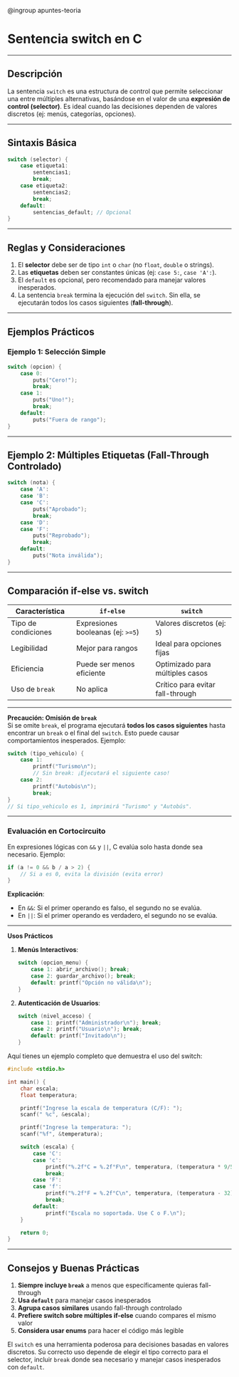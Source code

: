 @ingroup apuntes-teoria

# Sentencia switch en C

---

## Descripción

La sentencia `switch` es una estructura de control que permite seleccionar una entre múltiples alternativas, basándose en el valor de una **expresión de control (selector)**. Es ideal cuando las decisiones dependen de valores discretos (ej: menús, categorías, opciones).

---

## Sintaxis Básica

```c
switch (selector) {
    case etiqueta1:
        sentencias1;
        break;
    case etiqueta2:
        sentencias2;
        break;
    default:
        sentencias_default; // Opcional
}
```

---

## Reglas y Consideraciones

1. El **selector** debe ser de tipo `int` o `char` (no `float`, `double` o strings).
2. Las **etiquetas** deben ser constantes únicas (ej: `case 5:`, `case 'A':`).
3. El `default` es opcional, pero recomendado para manejar valores inesperados.
4. La sentencia `break` termina la ejecución del `switch`. Sin ella, se ejecutarán todos los casos siguientes (**fall-through**).

---

## Ejemplos Prácticos

### Ejemplo 1: Selección Simple

```c
switch (opcion) {
    case 0:
        puts("Cero!");
        break;
    case 1:
        puts("Uno!");
        break;
    default:
        puts("Fuera de rango");
}
```

---

## Ejemplo 2: Múltiples Etiquetas (Fall-Through Controlado)

```c
switch (nota) {
    case 'A':
    case 'B':
    case 'C':
        puts("Aprobado");
        break;
    case 'D':
    case 'F':
        puts("Reprobado");
        break;
    default:
        puts("Nota inválida");
}
```

---

## Comparación if-else vs. switch

| Característica      | `if-else`                         | `switch`                         |
| ------------------- | --------------------------------- | -------------------------------- |
| Tipo de condiciones | Expresiones booleanas (ej: `>=5`) | Valores discretos (ej: `5`)      |
| Legibilidad         | Mejor para rangos                 | Ideal para opciones fijas        |
| Eficiencia          | Puede ser menos eficiente         | Optimizado para múltiples casos  |
| Uso de `break`      | No aplica                         | Crítico para evitar fall-through |

---

**Precaución: Omisión de `break`**  
Si se omite `break`, el programa ejecutará **todos los casos siguientes** hasta encontrar un `break` o el final del `switch`. Esto puede causar comportamientos inesperados. Ejemplo:

```c
switch (tipo_vehiculo) {
    case 1:
        printf("Turismo\n");
        // Sin break: ¡Ejecutará el siguiente caso!
    case 2:
        printf("Autobús\n");
        break;
}
// Si tipo_vehiculo es 1, imprimirá "Turismo" y "Autobús".
```

---

### Evaluación en Cortocircuito

En expresiones lógicas con `&&` y `||`, C evalúa solo hasta donde sea necesario. Ejemplo:

```c
if (a != 0 && b / a > 2) {
    // Si a es 0, evita la división (evita error)
}
```

**Explicación**:

- En `&&`: Si el primer operando es falso, el segundo no se evalúa.
- En `||`: Si el primer operando es verdadero, el segundo no se evalúa.

---

**Usos Prácticos**

1. **Menús Interactivos**:
   ```c
   switch (opcion_menu) {
       case 1: abrir_archivo(); break;
       case 2: guardar_archivo(); break;
       default: printf("Opción no válida\n");
   }
   ```
2. **Autenticación de Usuarios**:
   ```c
   switch (nivel_acceso) {
       case 1: printf("Administrador\n"); break;
       case 2: printf("Usuario\n"); break;
       default: printf("Invitado\n");
   }
   ```

Aquí tienes un ejemplo completo que demuestra el uso del switch:

```c
#include <stdio.h>

int main() {
    char escala;
    float temperatura;

    printf("Ingrese la escala de temperatura (C/F): ");
    scanf(" %c", &escala);

    printf("Ingrese la temperatura: ");
    scanf("%f", &temperatura);

    switch (escala) {
        case 'C':
        case 'c':
            printf("%.2f°C = %.2f°F\n", temperatura, (temperatura * 9/5) + 32);
            break;
        case 'F':
        case 'f':
            printf("%.2f°F = %.2f°C\n", temperatura, (temperatura - 32) * 5/9);
            break;
        default:
            printf("Escala no soportada. Use C o F.\n");
    }

    return 0;
}
```

---

## Consejos y Buenas Prácticas

1. **Siempre incluye `break`** a menos que específicamente quieras fall-through
2. **Usa `default`** para manejar casos inesperados
3. **Agrupa casos similares** usando fall-through controlado
4. **Prefiere switch sobre múltiples if-else** cuando compares el mismo valor
5. **Considera usar enums** para hacer el código más legible

El `switch` es una herramienta poderosa para decisiones basadas en valores discretos. Su correcto uso depende de elegir el tipo correcto para el selector, incluir `break` donde sea necesario y manejar casos inesperados con `default`.
